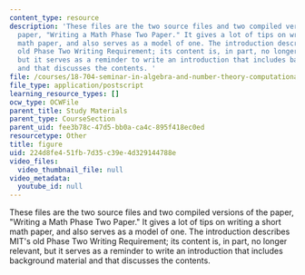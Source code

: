 ```yaml
---
content_type: resource
description: 'These files are the two source files and two compiled versions of the
  paper, "Writing a Math Phase Two Paper." It gives a lot of tips on writing a short
  math paper, and also serves as a model of one. The introduction describes MIT''s
  old Phase Two Writing Requirement; its content is, in part, no longer relevant,
  but it serves as a reminder to write an introduction that includes background material
  and that discusses the contents. '
file: /courses/18-704-seminar-in-algebra-and-number-theory-computational-commutative-algebra-and-algebraic-geometry-fall-2008/224d8fe451fb7d35c39e4d329144788e_figure.ps
file_type: application/postscript
learning_resource_types: []
ocw_type: OCWFile
parent_title: Study Materials
parent_type: CourseSection
parent_uid: fee3b78c-47d5-bb0a-ca4c-895f418ec0ed
resourcetype: Other
title: figure
uid: 224d8fe4-51fb-7d35-c39e-4d329144788e
video_files:
  video_thumbnail_file: null
video_metadata:
  youtube_id: null
---
```

These files are the two source files and two compiled versions of the paper, "Writing a Math Phase Two Paper." It gives a lot of tips on writing a short math paper, and also serves as a model of one. The introduction describes MIT's old Phase Two Writing Requirement; its content is, in part, no longer relevant, but it serves as a reminder to write an introduction that includes background material and that discusses the contents. 